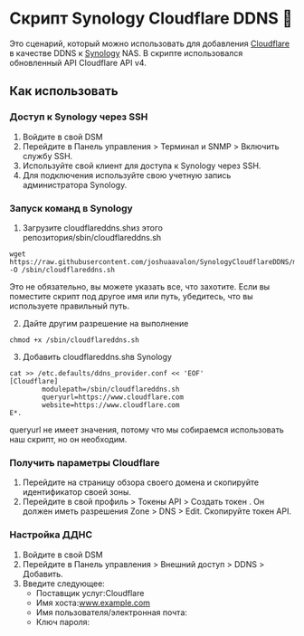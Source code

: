 # Скрипт Synology Cloudflare DDNS  📜

Это сценарий, который можно использовать для добавления [Cloudflare](https://www.cloudflare.com/) в качестве DDNS к [Synology](https://www.synology.com/)  NAS. В скрипте использовался обновленный API Cloudflare API v4.

## Как использовать

### Доступ к Synology через SSH

1. Войдите в свой DSM
2. Перейдите в Панель управления > Терминал и SNMP > Включить службу SSH.
3. Используйте свой клиент для доступа к Synology через SSH.
4. Для подключения используйте свою учетную запись администратора Synology.

### Запуск команд в Synology

1. Загрузите cloudflareddns.shиз этого репозитория/sbin/cloudflareddns.sh

```
wget https://raw.githubusercontent.com/joshuaavalon/SynologyCloudflareDDNS/master/cloudflareddns.sh -O /sbin/cloudflareddns.sh
```

Это не обязательно, вы можете указать все, что захотите. Если вы поместите скрипт под другое имя или путь, убедитесь, что вы используете правильный путь.

2. Дайте другим разрешение на выполнение

```
chmod +x /sbin/cloudflareddns.sh
```

3. Добавить cloudflareddns.shв Synology

```
cat >> /etc.defaults/ddns_provider.conf << 'EOF'
[Cloudflare]
        modulepath=/sbin/cloudflareddns.sh
        queryurl=https://www.cloudflare.com
        website=https://www.cloudflare.com
E*.
```

queryurl не имеет значения, потому что мы собираемся использовать наш скрипт, но он необходим.

### Получить параметры Cloudflare

1. Перейдите на страницу обзора своего домена и скопируйте идентификатор своей зоны.
2. Перейдите в свой профиль > Токены API > Создать токен . Он должен иметь разрешения Zone > DNS > Edit. Скопируйте токен API.

### Настройка ДДНС

1. Войдите в свой DSM
2. Перейдите в Панель управления > Внешний доступ > DDNS > Добавить.
3. Введите следующее:
   - Поставщик услуг:Cloudflare
   - Имя хоста:www.example.com
   - Имя пользователя/электронная почта:<Zone ID>
   - Ключ пароля:<API Token>

